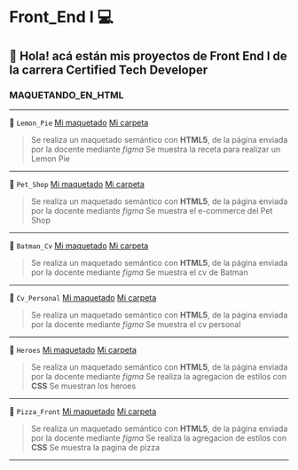 # Front_End I 💻

## 👋 Hola! acá están mis proyectos de Front End I de la carrera Certified Tech Developer

###  MAQUETANDO_EN_HTML 
---

🍋 `Lemon_Pie` [Mi maquetado](https://fllorgarcia.github.io/Front_End/C5-LemonPie/index.html) [Mi carpeta](https://github.com/fllorgarcia/Front_End/tree/main/C5-LemonPie)
  
    
  > Se realiza un maquetado  semántico con **HTML5**, de la página enviada por la docente mediante *figma*
  > Se muestra la receta para realizar un Lemon Pie
  ---
 🐶 `Pet_Shop` [Mi maquetado](https://fllorgarcia.github.io/Front_End/C6-PetShop/index.html) [Mi carpeta](https://github.com/fllorgarcia/Front_End/tree/main/C6-PetShop)
  
    
  > Se realiza un maquetado  semántico con **HTML5**, de la página enviada por la docente mediante *figma*
  > Se muestra el e-commerce del Pet Shop
   ---

  💪  `Batman_Cv` [Mi maquetado](https://fllorgarcia.github.io/Front_End/C7-Batman/index.html) [Mi carpeta](https://github.com/fllorgarcia/Front_End/tree/main/C7-Batman)
  
    
  > Se realiza un maquetado  semántico con **HTML5**, de la página enviada por la docente mediante *figma*
  > Se muestra el cv de Batman
   ---
    
  👩  `Cv_Personal` [Mi maquetado](https://fllorgarcia.github.io/Front_End/C8-CvPropio/index.html) [Mi carpeta](https://github.com/fllorgarcia/Front_End/tree/main/C8-CvPropio)
  
    
  > Se realiza un maquetado  semántico con **HTML5**, de la página enviada por la docente mediante *figma*
  > Se muestra el cv personal
  ---
  
  
   :muscle: `Heroes` [Mi maquetado](https://fllorgarcia.github.io/Front_End/C10-heroes/index.html) [Mi carpeta](https://github.com/fllorgarcia/Front_End/tree/main/C10-heroes)
  
    
  > Se realiza un maquetado  semántico con **HTML5**, de la página enviada por la docente mediante *figma*
  > Se realiza la agregacion de estilos con **CSS**
  > Se muestran los heroes
  ---
  
  
 :pizza: `Pizza_Front` [Mi maquetado](https://fllorgarcia.github.io/Front_End/C11-pizzaAndFront/index.html) [Mi carpeta](https://github.com/fllorgarcia/Front_End/tree/main/C11-pizzaAndFront)
  
    
  > Se realiza un maquetado  semántico con **HTML5**, de la página enviada por la docente mediante *figma*
  > Se realiza la agregacion de estilos con **CSS**
  > Se muestra la pagina de pizza
  ---
  
  
    
 
